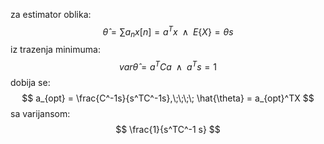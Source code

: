 za estimator oblika:$$
\hat{\theta}=\sum a_{n}x[n]=a^T x \;\;\land\;\; E\{ X \}=\theta s 
$$ iz trazenja minimuma:$$
var \hat{\theta}=a^T Ca \;\;\land \;\; a^Ts = 1
$$ dobija se:$$
a_{opt} = \frac{C^-1s}{s^TC^-1s},\;\;\;\; \hat{\theta} = a_{opt}^TX
$$ sa varijansom: $$
\frac{1}{s^TC^-1 s}
$$
